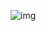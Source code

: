 ![img](https://github.com/rahulvenkat207/lll/blob/990f5f1b71540f56b241977f99780cf52dc2c0b2/simepleapp/Screenshot%202025-01-12%20063600.png)

